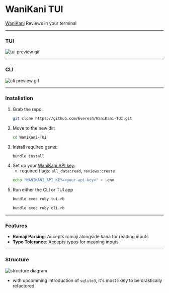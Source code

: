# WaniKani TUI
[WaniKani](https://www.wanikani.com) Reviews in your terminal

---

### TUI
![tui preview gif](https://github.com/user-attachments/assets/3b103af1-2c86-4c72-8a2c-1e0cb10ddc47)

---

### CLI
![cli preview gif](https://github.com/user-attachments/assets/702ee7f6-d743-44d4-80a2-fa578720d481)

---

### Installation
1. Grab the repo:
    ```sh
    git clone https://github.com/Everesh/WaniKani-TUI.git
    ```
2. Move to the new dir:
    ```sh
    cd WaniKani-TUI
    ```
3. Install required gems:
    ```sh
    bundle install
    ```
4. Set up your [WaniKani API key](https://www.wanikani.com/settings/personal_access_tokens):
    - required flags: `all_data:read`, `reviews:create`
    ```sh
    echo "WANIKANI_API_KEY=<your-api-key>" > .env
    ```
5. Run either the CLI or TUI app
    ```sh
    bundle exec ruby tui.rb
    ```
    ```sh
    bundle exec ruby cli.rb
    ```
---

### Features
- __Romaji Parsing__: Accepts romaji alongside kana for reading inputs
- __Typo Tolerance__: Accepts typos for meaning inputs

---

### Structure
![structure diagram](https://github.com/user-attachments/assets/365b160d-6981-48e0-9898-0a70b000e3dc)

- with upcomming introduction of `sqlite3`, it's most likely to be drastically refactored
